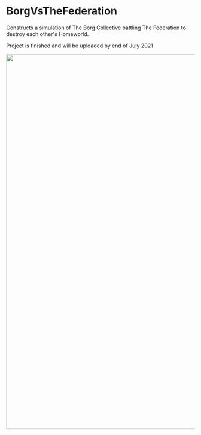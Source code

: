 # BorgVsTheFederation
Constructs a simulation of The Borg Collective battling The Federation to destroy each other's Homeworld.

Project is finished and will be uploaded by end of July 2021

<img src="res/readMeContent/BVFgif.gif" width="700" height="1000"/>

